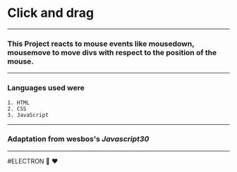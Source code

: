 # Click and drag
---
### This Project reacts to mouse events like mousedown, mousemove to move divs with respect to the position of the mouse.

---
### Languages used were 
    1. HTML
    2. CSS
    3. JavaScript

--- 
### Adaptation from wesbos's *Javascript30*
---
#ELECTRON :gorilla: :heart: